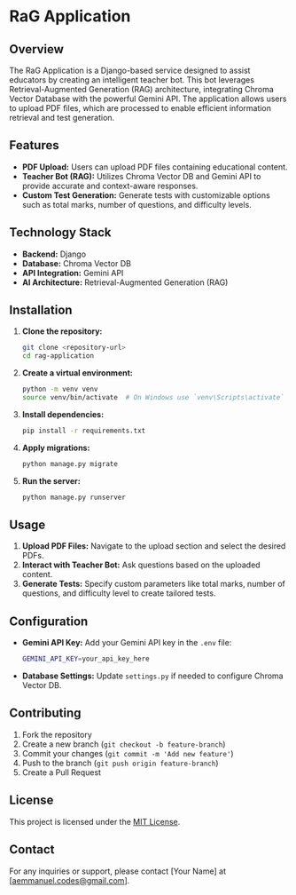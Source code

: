 # RaG Application

## Overview
The RaG Application is a Django-based service designed to assist educators by creating an intelligent teacher bot. This bot leverages Retrieval-Augmented Generation (RAG) architecture, integrating Chroma Vector Database with the powerful Gemini API. The application allows users to upload PDF files, which are processed to enable efficient information retrieval and test generation.

## Features
- **PDF Upload:** Users can upload PDF files containing educational content.
- **Teacher Bot (RAG):** Utilizes Chroma Vector DB and Gemini API to provide accurate and context-aware responses.
- **Custom Test Generation:** Generate tests with customizable options such as total marks, number of questions, and difficulty levels.

## Technology Stack
- **Backend:** Django
- **Database:** Chroma Vector DB
- **API Integration:** Gemini API
- **AI Architecture:** Retrieval-Augmented Generation (RAG)

## Installation
1. **Clone the repository:**
   ```bash
   git clone <repository-url>
   cd rag-application
   ```
2. **Create a virtual environment:**
   ```bash
   python -m venv venv
   source venv/bin/activate  # On Windows use `venv\Scripts\activate`
   ```
3. **Install dependencies:**
   ```bash
   pip install -r requirements.txt
   ```
4. **Apply migrations:**
   ```bash
   python manage.py migrate
   ```
5. **Run the server:**
   ```bash
   python manage.py runserver
   ```

## Usage
1. **Upload PDF Files:** Navigate to the upload section and select the desired PDFs.
2. **Interact with Teacher Bot:** Ask questions based on the uploaded content.
3. **Generate Tests:** Specify custom parameters like total marks, number of questions, and difficulty level to create tailored tests.

## Configuration
- **Gemini API Key:** Add your Gemini API key in the `.env` file:
  ```bash
  GEMINI_API_KEY=your_api_key_here
  ```
- **Database Settings:** Update `settings.py` if needed to configure Chroma Vector DB.

## Contributing
1. Fork the repository
2. Create a new branch (`git checkout -b feature-branch`)
3. Commit your changes (`git commit -m 'Add new feature'`)
4. Push to the branch (`git push origin feature-branch`)
5. Create a Pull Request

## License
This project is licensed under the [MIT License](LICENSE).

## Contact
For any inquiries or support, please contact [Your Name] at [aemmanuel.codes@gmail.com].

